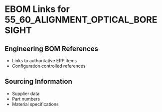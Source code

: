 # EBOM Links for 55_60_ALIGNMENT_OPTICAL_BORESIGHT

## Engineering BOM References
- Links to authoritative ERP items
- Configuration controlled references

## Sourcing Information
- Supplier data
- Part numbers
- Material specifications
